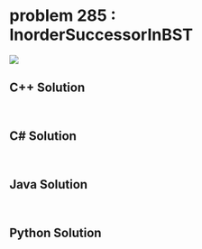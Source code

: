 
# problem 285 : InorderSuccessorInBST

<img src="https://github.com/Peefy/PeefyLeetCode/blob/master/doc/201-300/285.InorderSuccessorInBST/problem.png"/>

## C++ Solution

```c++



```

## C# Solution

```csharp



```

## Java Solution

```java



```

## Python Solution

```python

     

```




